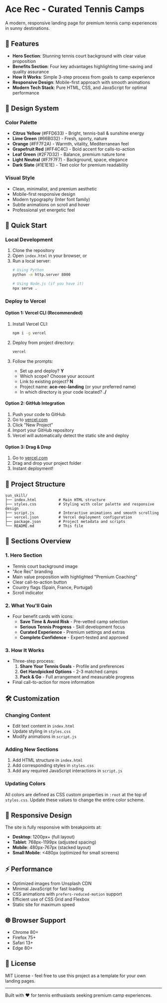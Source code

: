# Ace Rec - Curated Tennis Camps

A modern, responsive landing page for premium tennis camp experiences in sunny destinations.

## 🎾 Features

- **Hero Section**: Stunning tennis court background with clear value proposition
- **Benefits Section**: Four key advantages highlighting time-saving and quality assurance
- **How It Works**: Simple 3-step process from goals to camp experience
- **Responsive Design**: Mobile-first approach with smooth animations
- **Modern Tech Stack**: Pure HTML, CSS, and JavaScript for optimal performance

## 🎨 Design System

### Color Palette
- **Citrus Yellow** (#FFD633) - Bright, tennis-ball & sunshine energy
- **Lime Green** (#66B032) - Fresh, sporty, nature
- **Orange** (#FF7F2A) - Warmth, vitality, Mediterranean feel
- **Grapefruit Red** (#FF4C4C) - Bold accent for calls-to-action
- **Leaf Green** (#2F7D32) - Balance, premium nature tone
- **Light Neutral** (#F7F7F7) - Background, space, elegance
- **Dark Slate** (#1E1E1E) - Text color for premium readability

### Visual Style
- Clean, minimalist, and premium aesthetic
- Mobile-first responsive design
- Modern typography (Inter font family)
- Subtle animations on scroll and hover
- Professional yet energetic feel

## 🚀 Quick Start

### Local Development
1. Clone the repository
2. Open `index.html` in your browser, or
3. Run a local server:
   ```bash
   # Using Python
   python -m http.server 8000
   
   # Using Node.js (if you have it)
   npx serve .
   ```

### Deploy to Vercel

#### Option 1: Vercel CLI (Recommended)
1. Install Vercel CLI:
   ```bash
   npm i -g vercel
   ```

2. Deploy from project directory:
   ```bash
   vercel
   ```

3. Follow the prompts:
   - Set up and deploy? **Y**
   - Which scope? Choose your account
   - Link to existing project? **N**
   - Project name: **ace-rec-landing** (or your preferred name)
   - In which directory is your code located? **./** 

#### Option 2: GitHub Integration
1. Push your code to GitHub
2. Go to [vercel.com](https://vercel.com)
3. Click "New Project"
4. Import your GitHub repository
5. Vercel will automatically detect the static site and deploy

#### Option 3: Drag & Drop
1. Go to [vercel.com](https://vercel.com)
2. Drag and drop your project folder
3. Instant deployment!

## 📁 Project Structure

```
sun_skill/
├── index.html          # Main HTML structure
├── styles.css          # Styling with color palette and responsive design
├── script.js           # Interactive animations and smooth scrolling
├── vercel.json         # Vercel deployment configuration
├── package.json        # Project metadata and scripts
└── README.md           # This file
```

## 🎯 Sections Overview

### 1. Hero Section
- Tennis court background image
- "Ace Rec" branding
- Main value proposition with highlighted "Premium Coaching"
- Clear call-to-action button
- Country flags (Spain, France, Portugal)
- Scroll indicator

### 2. What You'll Gain
- Four benefit cards with icons:
  - **Save Time & Avoid Risk** - Pre-vetted camp selection
  - **Serious Tennis Progress** - Skill development focus
  - **Curated Experience** - Premium settings and extras
  - **Complete Confidence** - Expert-tested and approved

### 3. How It Works
- Three-step process:
  1. **Share Your Tennis Goals** - Profile and preferences
  2. **Get Handpicked Options** - 2-3 matched camps
  3. **Pack & Go** - Full arrangement and measurable progress
- Final call-to-action for more information

## 🛠 Customization

### Changing Content
- Edit text content in `index.html`
- Update styling in `styles.css`
- Modify animations in `script.js`

### Adding New Sections
1. Add HTML structure in `index.html`
2. Add corresponding styles in `styles.css`
3. Add any required JavaScript interactions in `script.js`

### Updating Colors
All colors are defined as CSS custom properties in `:root` at the top of `styles.css`. Update these values to change the entire color scheme.

## 📱 Responsive Design

The site is fully responsive with breakpoints at:
- **Desktop**: 1200px+ (full layout)
- **Tablet**: 768px-1199px (adjusted spacing)
- **Mobile**: 480px-767px (stacked layout)
- **Small Mobile**: <480px (optimized for small screens)

## ⚡ Performance

- Optimized images from Unsplash CDN
- Minimal JavaScript for fast loading
- CSS animations with `prefers-reduced-motion` support
- Efficient use of CSS Grid and Flexbox
- Static site for maximum speed

## 🌐 Browser Support

- Chrome 80+
- Firefox 75+
- Safari 13+
- Edge 80+

## 📄 License

MIT License - feel free to use this project as a template for your own landing pages.

---

Built with ❤️ for tennis enthusiasts seeking premium camp experiences.